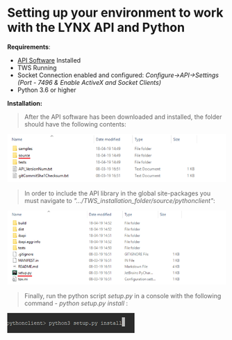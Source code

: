 # Setting up your environment to work with the LYNX API and Python

**Requirements**:

- [API Software](https://api.lynx.academy/API_versions) Installed
- TWS Running
- Socket Connection enabled and configured: *Configure->API->Settings* *(Port - 7496 & Enable ActiveX and Socket Clients)*
- Python 3.6 or higher



**Installation:**

> After the API software has been downloaded and installed, the folder should have the following contents:

![](informative_examples/request_market_data/images/tws_folder_content.png)

> In order to include the API library in the global site-packages you must navigate to *".../TWS_installation_folder/source/pythonclient"*:

![](informative_examples/request_market_data/images/tws_folder_content_setup.png)

> Finally, run the python script *setup.py* in a console with the following command - *python setup.py install* :

![](informative_examples/request_market_data/images/console_setup.png)
